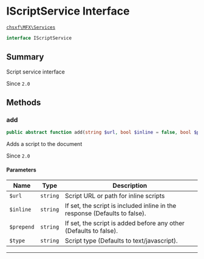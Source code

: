 # IScriptService Interface

[`chsxf\MFX\Services`](API-Namespace-Services)

```php
interface IScriptService
```

## Summary

Script service interface

Since `2.0`

## Methods

### add

```php
public abstract function add(string $url, bool $inline = false, bool $prepend = false, string $type = 'text/javascript'): void
```

Adds a script to the document

Since `2.0`

#### Parameters

| Name       | Type     | Description                                                                |
| ---------- | -------- | -------------------------------------------------------------------------- |
| `$url`     | `string` | Script URL or path for inline scripts                                      |
| `$inline`  | `string` | If set, the script is included inline in the response (Defaults to false). |
| `$prepend` | `string` | If set, the script is added before any other (Defaults to false).          |
| `$type`    | `string` | Script type (Defaults to text/javascript).                                 |

---

